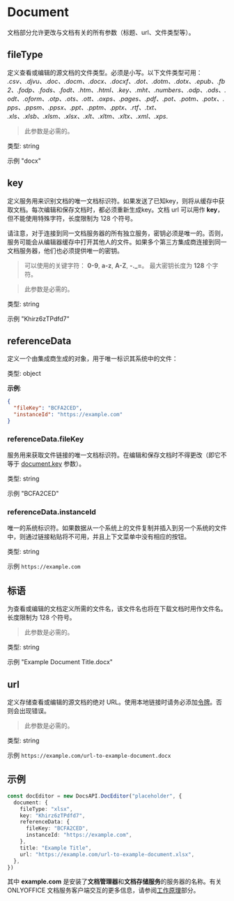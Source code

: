 ﻿# Document

文档部分允许更改与文档有关的所有参数（标题、url、文件类型等）。

## fileType

 定义查看或编辑的源文档的文件类型。必须是小写。以下文件类型可用： *.csv、.djvu、.doc、.docm、.docx、.docxf、.dot、.dotm、.dotx、.epub、.fb2、.fodp、.fods、.fodt、.htm、.html、.key、.mht、.numbers、.odp、.ods、.odt、.oform、.otp、.ots、.ott、.oxps、.pages、.pdf、.pot、.potm、.potx、.pps、.ppsm、.ppsx、.ppt、.pptm、.pptx、.rtf、.txt、<!-- .vsdm、.vsdx、.vssm、.vssx、.vstm、.vstx、--> .xls、.xlsb、.xlsm、.xlsx、.xlt、.xltm、.xltx、.xml、.xps*.

> 此参数是必需的。

类型: string

示例 "docx"

## key

定义服务用来识别文档的唯一文档标识符。如果发送了已知key，则将从缓存中获取文档。每次编辑和保存文档时，都必须重新生成key。文档 url 可以用作 **key**，但不能使用特殊字符，长度限制为 128 个符号。

请注意，对于连接到同一文档服务器的所有独立服务，密钥必须是唯一的。否则，服务可能会从编辑器缓存中打开其他人的文件。如果多个第三方集成商连接到同一文档服务器，他们也必须提供唯一的密钥。

> 可以使用的关键字符： **0-9**, **a-z**, **A-Z**, **-.\_=**。 最大密钥长度为 **128** 个字符。

> 此参数是必需的。

类型: string

示例 "Khirz6zTPdfd7"

## referenceData

定义一个由集成商生成的对象，用于唯一标识其系统中的文件：

类型: object

**示例**:

``` json
{
  "fileKey": "BCFA2CED",
  "instanceId": "https://example.com"
}
```

### referenceData.fileKey
    
服务用来获取文件链接的唯一文档标识符。在编辑和保存文档时不得更改（即它不等于 [document.key](#key) 参数）。

类型: string

示例 "BCFA2CED"

### referenceData.instanceId

 唯一的系统标识符。如果数据从一个系统上的文件复制并插入到另一个系统的文件中，则通过链接粘贴将不可用，并且上下文菜单中没有相应的按钮。

类型: string

示例 `https://example.com`

## 标语

为查看或编辑的文档定义所需的文件名，该文件名也将在下载文档时用作文件名。长度限制为 128 个符号。

> 此参数是必需的。

类型: string

示例 "Example Document Title.docx"

## url

定义存储查看或编辑的源文档的绝对 URL。使用本地链接时请务必添加[令牌](../../../get-started/how-it-works/security.md)。否则会出现错误。

> 此参数是必需的。

类型: string

示例 `https://example.com/url-to-example-document.docx`

## 示例

``` ts
const docEditor = new DocsAPI.DocEditor("placeholder", {
  document: {
    fileType: "xlsx",
    key: "Khirz6zTPdfd7",
    referenceData: {
      fileKey: "BCFA2CED",
      instanceId: "https://example.com",
    },
    title: "Example Title",
    url: "https://example.com/url-to-example-document.xlsx",
  },
})
```

其中 **example.com** 是安装了**文档管理器**和**文档存储服务**的服务器的名称。有关 ONLYOFFICE 文档服务客户端交互的更多信息，请参阅[工作原理](../../../get-started/how-it-works/how-it-works.md)部分。
